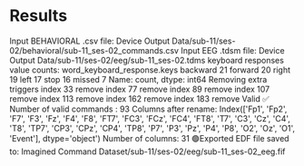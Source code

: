 # Results

Input BEHAVIORAL .csv file: Device Output Data/sub-11/ses-02/behavioral/sub-11_ses-02_commands.csv
Input EEG .tdsm file: Device Output Data/sub-11/ses-02/eeg/sub-11_ses-02.tdms
keyboard responses value counts:
 word_keyboard_response.keys
backward    21
forward     20
right       19
left        17
stop        16
missed       7
Name: count, dtype: int64
Removing extra triggers
index 33 remove
index 77 remove
index 89 remove
index 107 remove
index 113 remove
index 162 remove
index 183 remove
Valid ✅
Number of valid commands : 93
Columns after rename:
 Index(['Fp1', 'Fp2', 'F7', 'F3', 'Fz', 'F4', 'F8', 'FT7', 'FC3', 'FCz', 'FC4',
       'FT8', 'T7', 'C3', 'Cz', 'C4', 'T8', 'TP7', 'CP3', 'CPz', 'CP4', 'TP8',
       'P7', 'P3', 'Pz', 'P4', 'P8', 'O2', 'Oz', 'O1', 'Event'],
      dtype='object')
Number of columns: 31
🟢Exported EDF file saved to: Imagined Command Dataset/sub-11/ses-02/eeg/sub-11_ses-02_eeg.fif
